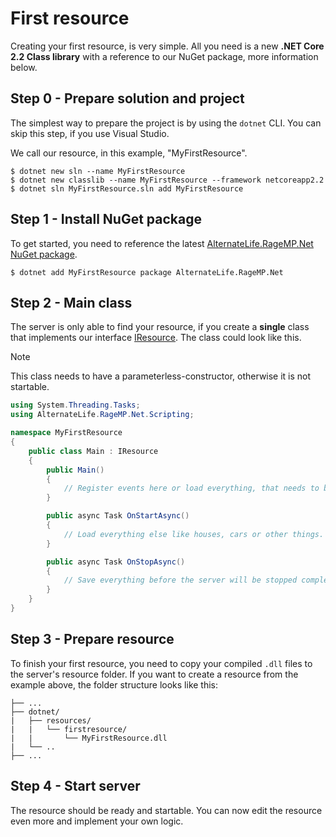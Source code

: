 # **First resource**

Creating your first resource, is very simple. 
All you need is a new **.NET Core 2.2 Class library** with a reference to our NuGet package, more information below.

## Step 0 - Prepare solution and project

The simplest way to prepare the project is by using the `dotnet` CLI. You can skip this step, if you use Visual Studio. 

We call our resource, in this example, "MyFirstResource".

```
$ dotnet new sln --name MyFirstResource
$ dotnet new classlib --name MyFirstResource --framework netcoreapp2.2
$ dotnet sln MyFirstResource.sln add MyFirstResource
```

## Step 1 - Install NuGet package

To get started, you need to reference the latest [AlternateLife.RageMP.Net NuGet package](https://www.nuget.org/packages/AlternateLife.RageMP.Net).

```
$ dotnet add MyFirstResource package AlternateLife.RageMP.Net
```

## Step 2 - Main class

The server is only able to find your resource, if you create a **single** class that implements our interface [IResource](~/api/AlternateLife.RageMP.Net.Scripting.IResource.yml). The class could look like this.

> [!NOTE]
> This class needs to have a parameterless-constructor, otherwise it is not startable.

```cs
using System.Threading.Tasks;
using AlternateLife.RageMP.Net.Scripting;

namespace MyFirstResource
{
    public class Main : IResource
    {
        public Main()
        {
            // Register events here or load everything, that needs to be loaded before the first player connects.
        }

        public async Task OnStartAsync()
        {
            // Load everything else like houses, cars or other things.
        }

        public async Task OnStopAsync()
        {
            // Save everything before the server will be stopped completely.
        }
    }
}
```

## Step 3 - Prepare resource

To finish your first resource, you need to copy your compiled `.dll` files to the server's resource folder. If you want to create a resource from the example above, the folder structure looks like this:

```text
├── ...
├── dotnet/
|   ├── resources/
|   |   └── firstresource/
|   |       └── MyFirstResource.dll
|   └── ..
├── ...
```

## Step 4 - Start server

The resource should be ready and startable. You can now edit the resource even more and implement your own logic.